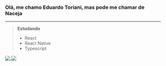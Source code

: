 ### Olá, me chamo Eduardo Toriani, mas pode me chamar de Naceja

-----

> **Estudando**
> * React
> * React Native
> * Typescript

<a href="https://github.com/mrnaceja">
  <img align="center" src="https://github-readme-stats.vercel.app/api?username=mrnaceja&count_private=true&show_icons=true&theme=dark" />
</a>
<a href="https://github.com/mrnaceja">
  <img align="center" src="https://github-readme-stats.vercel.app/api/top-langs/?username=mrnaceja&layout=compact&theme=dark" />
</a>


